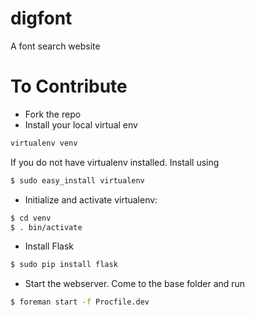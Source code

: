 digfont
=======

A font search website


To Contribute
=============
* Fork the repo
* Install your local virtual env

```sh
virtualenv venv
```
If you do not have virtualenv installed. Install using

```sh
$ sudo easy_install virtualenv
```
* Initialize and activate virtualenv:

```sh
$ cd venv
$ . bin/activate
```
* Install Flask

```sh
$ sudo pip install flask
```
* Start the webserver. Come to the base folder and run

```sh
$ foreman start -f Procfile.dev
```

